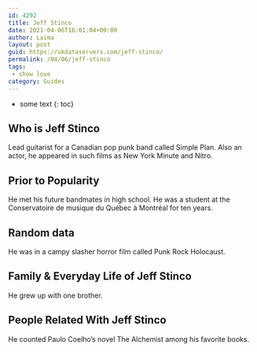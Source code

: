 ```yaml
---
id: 4292
title: Jeff Stinco
date: 2021-04-06T16:01:04+00:00
author: Laima
layout: post
guid: https://ukdataservers.com/jeff-stinco/
permalink: /04/06/jeff-stinco
tags:
 - show love
category: Guides
---
```


* some text
{: toc}


## Who is Jeff Stinco
                  
                  
                  
Lead guitarist for a Canadian pop punk band called Simple Plan. Also an actor, he appeared in such films as New York Minute and Nitro.
                  
              
            
              
            
                
                
                
## Prior to Popularity
                  
                  
                  
He met his future bandmates in high school. He was a student at the Conservatoire de musique du Québec à Montréal for ten years.
                  
              
            
              
            
                
                
                
## Random data
                  
                  
                  
He was in a campy slasher horror film called Punk Rock Holocaust.
                  
              
            
              
            
                
                
                
## Family & Everyday Life of Jeff Stinco
                  
                  
                  
He grew up with one brother.
                  
              
            
              
            
                
                
                
## People Related With Jeff Stinco
                  
                  
                  
He counted Paulo Coelho&#8217;s novel The Alchemist among his favorite books.
                  
              
            
              
            
                
              
            
              
              
            
            
              
            
          
          
          